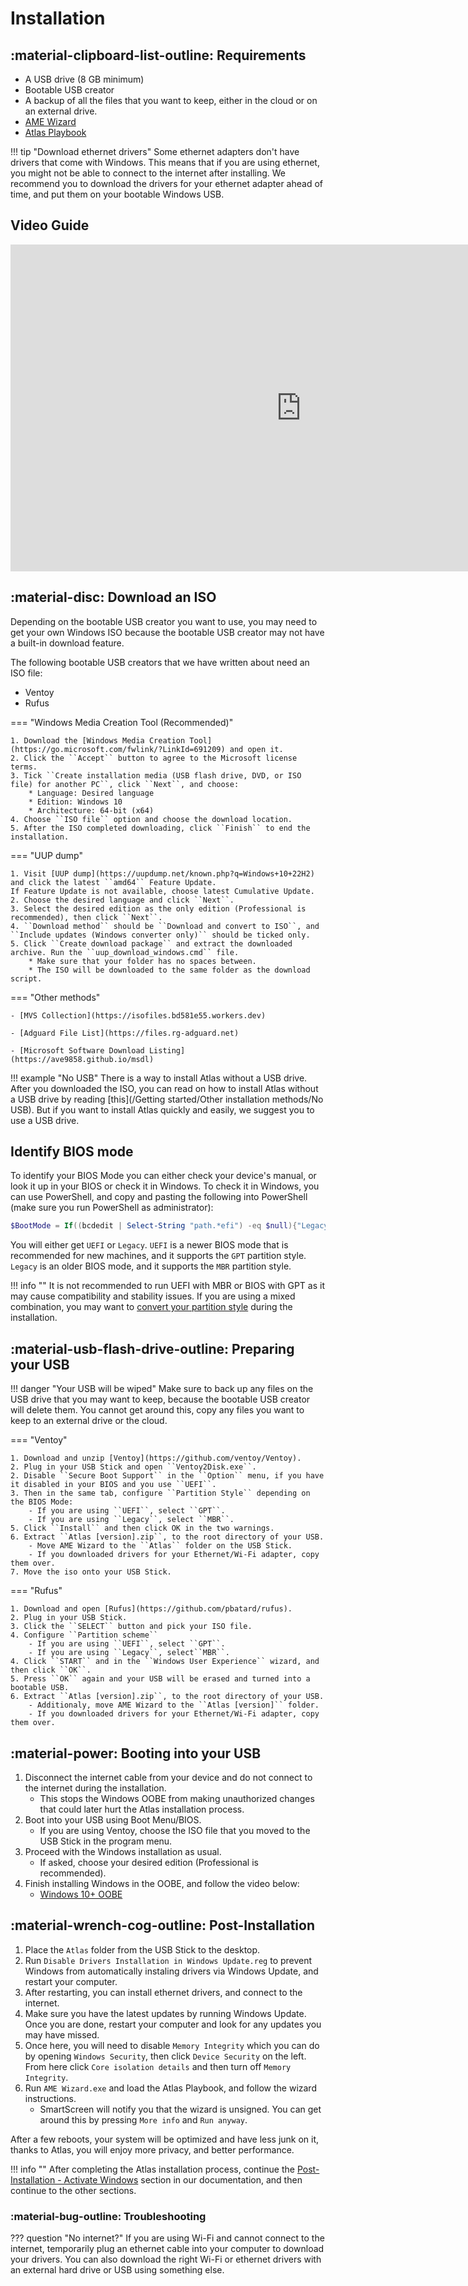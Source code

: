 # Installation

## :material-clipboard-list-outline: Requirements

* A USB drive (8 GB minimum)
* Bootable USB creator
* A backup of all the files that you want to keep, either in the cloud or on an external drive.
* [AME Wizard](https://atlasos.net/downloads)
* [Atlas Playbook](https://atlasos.net/downloads)

!!! tip "Download ethernet drivers"
    Some ethernet adapters don't have drivers that come with Windows. This means that if you are using ethernet, you might not be able to connect to the internet after installing. We recommend you to download the drivers for your ethernet adapter ahead of time, and put them on your bootable Windows USB.

## Video Guide

<iframe width="930" height="523" src="https://www.youtube.com/embed/GoO36Tj5TGE" title="Atlas OS — Installation Guide &amp; Overview (Performant Windows!)" frameborder="0" allow="accelerometer; autoplay; clipboard-write; encrypted-media; gyroscope; picture-in-picture; web-share" allowfullscreen></iframe>

## :material-disc: Download an ISO

Depending on the bootable USB creator you want to use, you may need to get your own Windows ISO because the bootable USB creator may not have a built-in download feature.

The following bootable USB creators that we have written about need an ISO file:

* Ventoy
* Rufus

=== "Windows Media Creation Tool (Recommended)"

    1. Download the [Windows Media Creation Tool](https://go.microsoft.com/fwlink/?LinkId=691209) and open it.
    2. Click the ``Accept`` button to agree to the Microsoft license terms.
    3. Tick ``Create installation media (USB flash drive, DVD, or ISO file) for another PC``, click ``Next``, and choose:
        * Language: Desired language
        * Edition: Windows 10
        * Architecture: 64-bit (x64)
    4. Choose ``ISO file`` option and choose the download location.
    5. After the ISO completed downloading, click ``Finish`` to end the installation.

=== "UUP dump"

    1. Visit [UUP dump](https://uupdump.net/known.php?q=Windows+10+22H2) and click the latest ``amd64`` Feature Update. 
    If Feature Update is not available, choose latest Cumulative Update.
    2. Choose the desired language and click ``Next``.
    3. Select the desired edition as the only edition (Professional is recommended), then click ``Next``.
    4. ``Download method`` should be ``Download and convert to ISO``, and ``Include updates (Windows converter only)`` should be ticked only.
    5. Click ``Create download package`` and extract the downloaded archive. Run the ``uup_download_windows.cmd`` file.
        * Make sure that your folder has no spaces between.
        * The ISO will be downloaded to the same folder as the download script.

=== "Other methods"

    - [MVS Collection](https://isofiles.bd581e55.workers.dev)

    - [Adguard File List](https://files.rg-adguard.net)

    - [Microsoft Software Download Listing](https://ave9858.github.io/msdl)

!!! example "No USB"
    There is a way to install Atlas without a USB drive. After you downloaded the ISO, you can read on how to install Atlas without a USB drive by reading [this](/Getting started/Other installation methods/No USB). But if you want to install Atlas quickly and easily, we suggest you to use a USB drive.

## Identify BIOS mode

To identify your BIOS Mode you can either check your device's manual, or look it up in your BIOS or check it in Windows.
To check it in Windows, you can use PowerShell, and copy and pasting the following into PowerShell (make sure you run PowerShell as administrator):

```PowerShell
$BootMode = If((bcdedit | Select-String "path.*efi") -eq $null){"Legacy"}else{"UEFI"}; Write-Host "Computer is running in $BootMode boot mode."
```

You will either get ``UEFI`` or ``Legacy``. ``UEFI`` is a newer BIOS mode that is recommended for new machines, and it supports the ``GPT`` partition style. ``Legacy`` is an older BIOS mode, and it supports the ``MBR`` partition style.

!!! info ""
    It is not recommended to run UEFI with MBR or BIOS with GPT as it may cause compatibility and stability issues.
    If you are using a mixed combination, you may want to [convert your partition style](https://learn.microsoft.com/en-us/windows-server/storage/disk-management/change-an-mbr-disk-into-a-gpt-disk) during the installation.

## :material-usb-flash-drive-outline: Preparing your USB

!!! danger "Your USB will be wiped"
    Make sure to back up any files on the USB drive that you may want to keep, because the bootable USB creator will delete them. You cannot get around this, copy any files you want to keep to an external drive or the cloud.

=== "Ventoy"

    1. Download and unzip [Ventoy](https://github.com/ventoy/Ventoy).
    2. Plug in your USB Stick and open ``Ventoy2Disk.exe``.
    2. Disable ``Secure Boot Support`` in the ``Option`` menu, if you have it disabled in your BIOS and you use ``UEFI``.
    3. Then in the same tab, configure ``Partition Style`` depending on the BIOS Mode:
        - If you are using ``UEFI``, select ``GPT``.
        - If you are using ``Legacy``, select ``MBR``.
    5. Click ``Install`` and then click OK in the two warnings.
    6. Extract ``Atlas [version].zip``, to the root directory of your USB.
        - Move AME Wizard to the ``Atlas`` folder on the USB Stick.
        - If you downloaded drivers for your Ethernet/Wi-Fi adapter, copy them over.
    7. Move the iso onto your USB Stick.

=== "Rufus"

    1. Download and open [Rufus](https://github.com/pbatard/rufus).
    2. Plug in your USB Stick.
    3. Click the ``SELECT`` button and pick your ISO file.
    4. Configure ``Partition scheme``
        - If you are using ``UEFI``, select ``GPT``.
        - If you are using ``Legacy``, select``MBR``.
    4. Click ``START`` and in the ``Windows User Experience`` wizard, and then click ``OK``.
    5. Press ``OK`` again and your USB will be erased and turned into a bootable USB.
    6. Extract ``Atlas [version].zip``, to the root directory of your USB.
        - Additionaly, move AME Wizard to the ``Atlas [version]`` folder.
        - If you downloaded drivers for your Ethernet/Wi-Fi adapter, copy them over.

## :material-power: Booting into your USB

1. Disconnect the internet cable from your device and do not connect to the internet during the installation.
    - This stops the Windows OOBE from making unauthorized changes that could later hurt the Atlas installation process.
2. Boot into your USB using Boot Menu/BIOS.
    - If you are using Ventoy, choose the ISO file that you moved to the USB Stick in the program menu.
4. Proceed with the Windows installation as usual.
    - If asked, choose your desired edition (Professional is recommended).
5. Finish installing Windows in the OOBE, and follow the video below:
    - [Windows 10+ OOBE](https://raw.githubusercontent.com/amitxv/PC-Tuning/main/media/oobe-windows10+-example.mp4)

## :material-wrench-cog-outline: Post-Installation

1. Place the ``Atlas`` folder from the USB Stick to the desktop.
2. Run ``Disable Drivers Installation in Windows Update.reg`` to prevent Windows from automatically instaling drivers via Windows Update, and restart your computer.
3. After restarting, you can install ethernet drivers, and connect to the internet.
4. Make sure you have the latest updates by running Windows Update. Once you are done, restart your computer and look for any updates you may have missed.
5. Once here, you will need to disable `Memory Integrity` which you can do by opening `Windows Security`, then click `Device Security` on the left. From here click `Core isolation details` and then turn off `Memory Integrity`.
6. Run ``AME Wizard.exe`` and load the Atlas Playbook, and follow the wizard instructions.
    - SmartScreen will notify you that the wizard is unsigned. You can get around this by pressing ``More info`` and ``Run anyway``.

After a few reboots, your system will be optimized and have less junk on it, thanks to Atlas, you will enjoy more privacy, and better performance.

!!! info ""
    After completing the Atlas installation process, continue the [Post-Installation - Activate Windows](/getting-started/post-installation/activate-windows) section in our documentation, and then continue to the other sections.

### :material-bug-outline: Troubleshooting

??? question "No internet?"
    If you are using Wi-Fi and cannot connect to the internet, temporarily plug an ethernet cable into your computer to download your drivers. You can also download the right Wi-Fi or ethernet drivers with an external hard drive or USB using something else.
